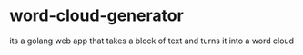 # word-cloud-generator
its a golang web app that takes a block of text and turns it into a word cloud
